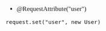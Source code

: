 <span  style="font-family: Simsun,serif; font-size: 17px; ">

- @RequestAttribute("user")

~~~
request.set("user", new User)
~~~

</span>